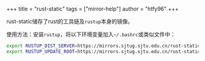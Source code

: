 +++
title = "rust-static"
tags = ["mirror-help"]
author = "htfy96"
+++

rust-static储存了rust的工具链及`rustup`本身的镜像。

使用方法：安装`rustup`，将以下环境变量加入`~/.bashrc`或类似文件中：
```sh
export RUSTUP_DIST_SERVER=https://mirrors.sjtug.sjtu.edu.cn/rust-static
export RUSTUP_UPDATE_ROOT=https://mirrors.sjtug.sjtu.edu.cn/rust-static/rustup
```